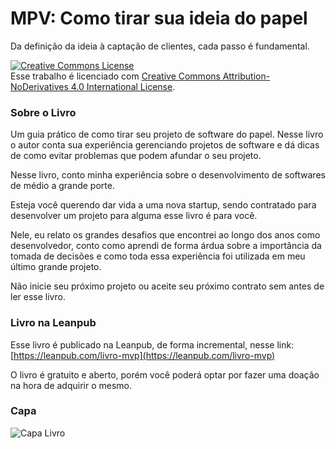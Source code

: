 # MPV: Como tirar sua ideia do papel
Da definição da ideia à captação de clientes, cada passo é fundamental.

<div>
<a rel="license" href="http://creativecommons.org/licenses/by-nd/4.0/">
    <img alt="Creative Commons License" style="border-width:0" src="https://i.creativecommons.org/l/by-nd/4.0/88x31.png" />
</a>
<br />
Esse trabalho é licenciado com <a rel="license" href="http://creativecommons.org/licenses/by-nd/4.0/">Creative Commons Attribution-NoDerivatives 4.0 International License</a>.
</div>

### Sobre o Livro
Um guia prático de como tirar seu projeto de software do papel. Nesse livro o autor conta sua experiência gerenciando projetos de software e dá dicas de como evitar problemas que podem afundar o seu projeto.

Nesse livro, conto minha experiência sobre o desenvolvimento de softwares de médio a grande porte.

Esteja você querendo dar vida a uma nova startup, sendo contratado para desenvolver um projeto para alguma esse livro é para você.

Nele, eu relato os grandes desafios que encontrei ao longo dos anos como desenvolvedor, conto como aprendi de forma árdua sobre a importância da tomada de decisões e como toda essa experiência foi utilizada em meu último grande projeto.

Não inicie seu próximo projeto ou aceite seu próximo contrato sem antes de ler esse livro.

### Livro na Leanpub
Esse livro é publicado na Leanpub, de forma incremental, nesse link: 
[https://leanpub.com/livro-mvp](https://leanpub.com/livro-mvp)

O livro é gratuito e aberto, porém você poderá optar por fazer uma doação na hora de adquirir o mesmo.


### Capa
![Capa Livro](https://raw.githubusercontent.com/hernandev/mvp-como-tirar-sua-ideia-do-papel/master/cover-github.jpg)